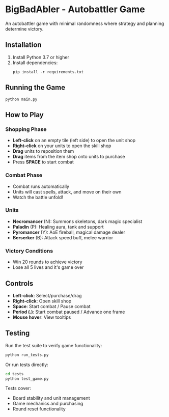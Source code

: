 # BigBadAbler - Autobattler Game

An autobattler game with minimal randomness where strategy and planning determine victory.

## Installation

1. Install Python 3.7 or higher
2. Install dependencies:
   ```
   pip install -r requirements.txt
   ```

## Running the Game

```
python main.py
```

## How to Play

### Shopping Phase
- **Left-click** on an empty tile (left side) to open the unit shop
- **Right-click** on your units to open the skill shop
- **Drag** units to reposition them
- **Drag** items from the item shop onto units to purchase
- Press **SPACE** to start combat

### Combat Phase
- Combat runs automatically
- Units will cast spells, attack, and move on their own
- Watch the battle unfold!

### Units
- **Necromancer** (N): Summons skeletons, dark magic specialist
- **Paladin** (P): Healing aura, tank and support
- **Pyromancer** (Y): AoE fireball, magical damage dealer
- **Berserker** (B): Attack speed buff, melee warrior

### Victory Conditions
- Win 20 rounds to achieve victory
- Lose all 5 lives and it's game over

## Controls
- **Left-click**: Select/purchase/drag
- **Right-click**: Open skill shop
- **Space**: Start combat / Pause combat
- **Period (.)**: Start combat paused / Advance one frame
- **Mouse hover**: View tooltips

## Testing

Run the test suite to verify game functionality:

```bash
python run_tests.py
```

Or run tests directly:
```bash
cd tests
python test_game.py
```

Tests cover:
- Board stability and unit management
- Game mechanics and purchasing
- Round reset functionality